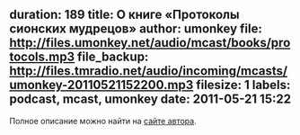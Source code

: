 duration: 189
title: О книге «Протоколы сионских мудрецов»
author: umonkey
file: http://files.umonkey.net/audio/mcast/books/protocols.mp3
file_backup: http://files.tmradio.net/audio/incoming/mcasts/umonkey-20110521152200.mp3
filesize: 1
labels: podcast, mcast, umonkey
date: 2011-05-21 15:22
---
<p>Полное описание можно найти на <a href="http://umonkey.net/books/protocols/">сайте автора</a>.</p>
